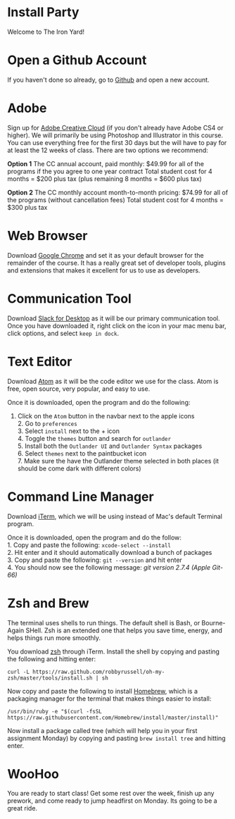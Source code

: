 # Install Party
Welcome to The Iron Yard!


# Open a Github Account
If you haven't done so already, go to [Github](https://github.com/) and open a new account.


# Adobe
Sign up for [Adobe Creative Cloud](https://creative.adobe.com/plans?promoid=NV3KR7S1&mv=other) (if you don't already have Adobe CS4 or higher). We will primarily be using Photoshop and Illustrator in this course. You can use everything free for the first 30 days but the will have to pay for at least the 12 weeks of class. There are two options we recommend:

**Option 1** The CC annual account, paid monthly: $49.99 for all of the programs if the you agree to one year contract Total student cost for 4 months = $200 plus tax (plus remaining 8 months = $600 plus tax)

**Option 2** The CC monthly account month-to-month pricing: $74.99 for all of the programs (without cancellation fees) Total student cost for 4 months = $300 plus tax 


# Web Browser
Download [Google Chrome](https://www.google.com/chrome/) and set it as your default browser for the remainder of the course. It has a really great set of developer tools, plugins and extensions that makes it excellent for us to use as developers. 


# Communication Tool
Download [Slack for Desktop](https://slack.com/downloads/osx) as it will be our primary communication tool. Once you have downloaded it, right click on the icon in your mac menu bar, click options, and select `keep in dock`.


# Text Editor
Download [Atom](https://atom.io/) as it will be the code editor we use for the class. Atom is free, open source, very popular, and easy to use. 

Once it is downloaded, open the program and do the following:
1. Click on the `Atom` button in the navbar next to the apple icons
<br> 2. Go to `preferences`
<br> 3. Select `install` next to the + icon
<br> 4. Toggle the `themes` button and search for `outlander`
<br> 5. Install both the `Outlander UI` and `Outlander Syntax` packages
<br> 6. Select `themes` next to the paintbucket icon
<br> 7. Make sure the have the Outlander theme selected in both places (it should be come dark with different colors)

# Command Line Manager
Download [iTerm](https://www.iterm2.com/), which we will be using instead of Mac's default Terminal program. 

Once it is downloaded, open the program and do the follow:
<br> 1. Copy and paste the following: `xcode-select --install`
<br> 2. Hit enter and it should automatically download a bunch of packages
<br> 3. Copy and paste the following: `git --version` and hit enter
<br> 4. You should now see the following message: _git version 2.7.4 (Apple Git-66)_


# Zsh and Brew
The terminal uses shells to run things. The default shell is Bash, or Bourne-Again SHell. Zsh is an extended one that helps you save time, energy, and helps things run more smoothly.

You download [zsh](http://ohmyz.sh/) through iTerm. Install the shell by copying and pasting the following and hitting enter: 
```
curl -L https://raw.github.com/robbyrussell/oh-my-zsh/master/tools/install.sh | sh
```

Now copy and paste the following to install [Homebrew](https://brew.sh/), which is a packaging manager for the terminal that makes things easier to install:
```
/usr/bin/ruby -e "$(curl -fsSL https://raw.githubusercontent.com/Homebrew/install/master/install)"
```

Now install a package called tree (which will help you in your first assignment Monday) by copying and pasting `brew install tree` and hitting enter. 


# WooHoo
You are ready to start class! Get some rest over the week, finish up any prework, and come ready to jump headfirst on Monday. Its going to be a great ride. 
